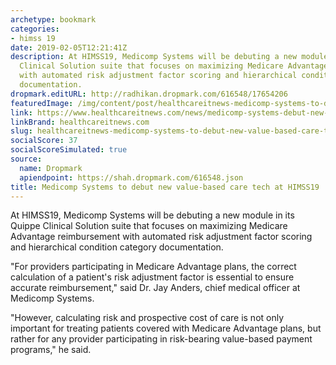 ```yaml
---
archetype: bookmark
categories:
- himss 19
date: 2019-02-05T12:21:41Z
description: At HIMSS19, Medicomp Systems will be debuting a new module in its Quippe
  Clinical Solution suite that focuses on maximizing Medicare Advantage reimbursement
  with automated risk adjustment factor scoring and hierarchical condition category
  documentation.
dropmark.editURL: http://radhikan.dropmark.com/616548/17654206
featuredImage: /img/content/post/healthcareitnews-medicomp-systems-to-debut-new-value-based-care-tech-at-himss19.jpg
link: https://www.healthcareitnews.com/news/medicomp-systems-debut-new-value-based-care-tech-himss19
linkBrand: healthcareitnews.com
slug: healthcareitnews-medicomp-systems-to-debut-new-value-based-care-tech-at-himss19
socialScore: 37
socialScoreSimulated: true
source:
  name: Dropmark
  apiendpoint: https://shah.dropmark.com/616548.json
title: Medicomp Systems to debut new value-based care tech at HIMSS19
---
```

At HIMSS19, Medicomp Systems will be debuting a new module in its Quippe Clinical Solution suite that focuses on maximizing Medicare Advantage reimbursement with automated risk adjustment factor scoring and hierarchical condition category documentation.

"For providers participating in Medicare Advantage plans, the correct calculation of a patient's risk adjustment factor is essential to ensure accurate reimbursement," said Dr. Jay Anders, chief medical officer at Medicomp Systems.

"However, calculating risk and prospective cost of care is not only important for treating patients covered with Medicare Advantage plans, but rather for any provider participating in risk-bearing value-based payment programs," he said.


